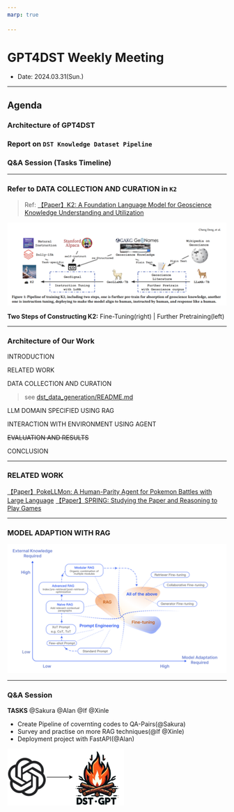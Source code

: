 ```yaml
---
marp: true

---
```




# GPT4DST Weekly Meeting

- Date: 2024.03.31(Sun.)

---

## Agenda

### Architecture of GPT4DST

### Report on `DST Knowledge Dataset Pipeline`

### Q&A Session (Tasks Timeline)

---

### Refer to DATA COLLECTION AND CURATION in `K2`

> Ref: [【Paper】K2: A Foundation Language Model for Geoscience Knowledge Understanding and Utilization](https://arxiv.org/abs/2306.05064)

![Overview](./assets/K2.png)

**Two Steps of Constructing K2:**
Fine-Tuning(right) | Further Pretraining(left)

---

### Architecture of Our Work

INTRODUCTION

RELATED WORK

DATA COLLECTION AND CURATION
> see [dst_data_generation/README.md](../src/dst_data_generation/README.md)

LLM DOMAIN SPECIFIED USING RAG

INTERACTION WITH ENVIRONMENT USING AGENT

~~EVALUATION AND RESULTS~~

CONCLUSION

---

### RELATED WORK

[【Paper】PokeLLMon: A Human-Parity Agent for Pokemon Battles with Large Language](https://arxiv.org/abs/2402.01118)
[【Paper】SPRING: Studying the Paper and Reasoning to Play Games](https://arxiv.org/abs/2305.15486)

---

### MODEL ADAPTION WITH RAG

![RAG](./assets/RAG%20compared%20with%20other%20model%20optimization%20methods.png)

---

### Q&A Session

**TASKS**
@Sakura @Alan @If @Xinle

- Create Pipeline of covernting codes to QA-Pairs(@Sakura)
- Survey and practise on more RAG techniques(@If @Xinle)
- Deployment project with FastAPI(@Alan)

![demo](./assets/drawio_demo.png)
